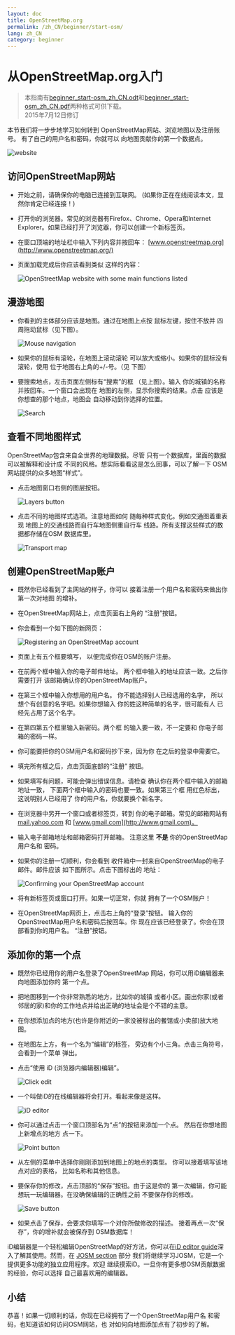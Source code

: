 ```yaml
---
layout: doc
title: OpenStreetMap.org
permalink: /zh_CN/beginner/start-osm/
lang: zh_CN
category: beginner
---
```


从OpenStreetMap.org入门
====================================

> 本指南有[beginner_start-osm_zh_CN.odt](/files/beginner_start-osm_zh_CN.odt)和[beginner_start-osm_zh_CN.pdf](/files/beginner_start-osm_zh_CN.pdf)两种格式可供下载。  
> 2015年7月12日修订  

本节我们将一步步地学习如何转到
OpenStreetMap网站、浏览地图以及注册账号。
有了自己的用户名和密码，你就可以
向地图贡献你的第一个数据点。

![website][]

访问OpenStreetMap网站
-------------------------------

- 开始之前，请确保你的电脑已连接到互联网。
    (如果你正在在线阅读本文，显然你肯定已经连接！)
- 打开你的浏览器。常见的浏览器有Firefox、Chrome、Opera和Internet 
    Explorer。如果已经打开了浏览器，你可以创建一个新标签页。
- 在窗口顶端的地址栏中输入下列内容并按回车：
    [www.openstreetmap.org](http://www.openstreetmap.org/)
- 页面加载完成后你应该看到类似
    这样的内容：

    ![OpenStreetMap website with some main functions listed][]

漫游地图
----------------

- 你看到的主体部分应该是地图。通过在地图上点按
    鼠标左键，按住不放并
    四周拖动鼠标（见下图）。

    ![Mouse navigation][]

- 如果你的鼠标有滚轮，在地图上滚动滚轮
    可以放大或缩小。如果你的鼠标没有滚轮，使用
    位于地图右上角的+/-号。（见
    下图）
- 要搜索地点，左击页面左侧标有“搜索”的框
    （见上图）。输入
    你的城镇的名称并按回车。一个窗口会出现在
    地图的左侧，显示你搜索的结果。点击
    应该是你想查的那个地点，地图会
    自动移动到你选择的位置。

    ![Search][]
   

查看不同地图样式
------------------------

OpenStreetMap包含来自全世界的地理数据。尽管
只有一个数据库，里面的数据可以被解释和设计成
不同的风格。想实际看看这是怎么回事，可以了解一下
OSM网站提供的众多地图“样式”。

- 点击地图窗口右侧的图层按钮。

    ![Layers button][]

- 点击不同的地图样式选项。注意地图如何
    随每种样式变化。例如交通图着重表现
    地图上的交通线路而自行车地图侧重自行车
    线路。所有支撑这些样式的数据都存储在OSM
    数据库里。

    ![Transport map][]

创建OpenStreetMap账户
-------------------------------

- 既然你已经看到了主网站的样子，你可以
    接着注册一个用户名和密码来做出你第一次对地图
    的增补。
- 在OpenStreetMap网站上，点击页面右上角的
    “注册”按钮。
- 你会看到一个如下图的新网页：

    ![Registering an OpenStreetMap account][]

- 页面上有五个框要填写，
    以便完成你在OSM的账户注册。
- 在前两个框中输入你的电子邮件地址。
    两个框中输入的地址应该一致。之后你需要打开
    该邮箱确认你的OpenStreetMap账户。
- 在第三个框中输入你想用的用户名。
    你不能选择别人已经选用的名字，
    所以想个有创意的名字吧。如果你想输入
    你的姓这种简单的名字，很可能有人
    已经先占用了这个名字。
- 在第四第五个框里输入新密码。两个框
    的输入要一致，不一定要和
    你电子邮箱的密码一样。
- 你可能要把你的OSM用户名和密码抄下来，因为你
    在之后的登录中需要它。
- 填完所有框之后，点击页面底部的“注册”
    按钮。
- 如果填写有问题，可能会弹出错误信息。请检查
    确认你在两个框中输入的邮箱地址一致，
    下面两个框中输入的密码也要一致。如果第三个框
    用红色标出，这说明别人已经用了
    你的用户名，你就要换个新名字。
- 在浏览器中另开一个窗口或者标签页，转到
    你的电子邮箱。常见的邮箱网站有 [mail.yahoo.com](http://mail.yahoo.com)
    和 [www.gmail.com](http://www.gmail.com)。
- 输入电子邮箱地址和邮箱密码打开邮箱。
    注意这里 __不是__ 你的OpenStreetMap用户名和
    密码。
- 如果你的注册一切顺利，你会看到
    收件箱中一封来自OpenStreetMap的电子邮件。邮件应该
    如下图所示。点击下图标出的
    地址：

    ![Confirming your OpenStreetMap account][]

- 将有新标签页或窗口打开。如果一切正常，你就
    拥有了一个OSM账户！
- 在OpenStreetMap网页上，点击右上角的“登录”按钮。
    输入你的OpenStreetMap用户名和密码后按回车。你
    现在应该已经登录了。你会在顶部看到你的用户名。
    “注册”按钮。

添加你的第一个点
------------------------

- 既然你已经用你的用户名登录了OpenStreetMap
    网站，你可以用iD编辑器来向地图添加你的
    第一个点。
- 把地图移到一个你非常熟悉的地方，比如你的城镇
    或者小区。画出你家(或者邻居的家)和你的工作地点并给出正确的地址会是个不错的主意。 
- 在你想添加点的地方(也许是你附近的一家没被标出的餐馆或小卖部)放大地图。
- 在地图左上方，有一个名为“编辑”的标签，
    旁边有个小三角。点击三角符号，会看到一个菜单
    弹出。
- 点击“使用 iD (浏览器内编辑器)编辑”。

    ![Click edit][]

- 一个叫做iD的在线编辑器将会打开。看起来像是这样。

    ![iD editor][]

- 你可以通过点击一个窗口顶部名为“点”的按钮来添加一个点。
    然后在你想地图上新增点的地方
    点一下。

    ![Point button][]    

- 从左侧的菜单中选择你刚刚添加到地图上的地点的类型。
    你可以接着填写该地点对应的表格，
    比如名称和其他信息。
- 要保存你的修改，点击顶部的“保存”按钮。由于这是你的
    第一次编辑，你可能想玩一玩编辑器。在没确保编辑的正确性之前
    不要保存你的修改。

    ![Save button][]    

- 如果点击了保存，会要求你填写一个对你所做修改的描述。
    接着再点一次“保存”，你的增补就会被保存到
    OSM数据库！


iD编辑器是一个轻松编辑OpenStreetMap的好方法，你可以在[iD editor guide](/zh_CN/beginner/id-editor/)深入了解其使用。然而，在 [JOSM section](/zh_CN/josm/) 部分
我们将继续学习JOSM，它是一个提供更多功能的独立应用程序。欢迎
继续摸索iD。一旦你有更多想OSM贡献数据的经验，你可以选择
自己最喜欢用的编辑器。

小结
-------

恭喜！如果一切顺利的话，你现在已经拥有了一个OpenStreetMap用户名
和密码，也知道该如何访问OSM网站，也
对如何向地图添加点有了初步的了解。



[website]: /images/beginner/start-osm_website.png
[OpenStreetMap website with some main functions listed]: /images/beginner/osm-website-main-functions.png
[Mouse navigation]: /images/beginner/mouse-navigation.png
[Search]: /images/beginner/search.png
[Layers button]: /images/beginner/layers.png
[Transport map]: /images/beginner/transport-map.png
[Registering an OpenStreetMap account]: /images/beginner/registering-account.png
[Confirming your OpenStreetMap account]: /images/beginner/confirming-account.png
[Click edit]: /images/beginner/click-edit.png
[iD editor]: /images/beginner/id-editor.png
[Point button]: /images/beginner/point-button.png
[Save button]: /images/beginner/save-button.png